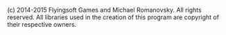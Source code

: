 (c) 2014-2015 Flyingsoft Games and Michael Romanovsky. All rights reserved. All libraries used in the creation of this program are copyright of their respective owners.
